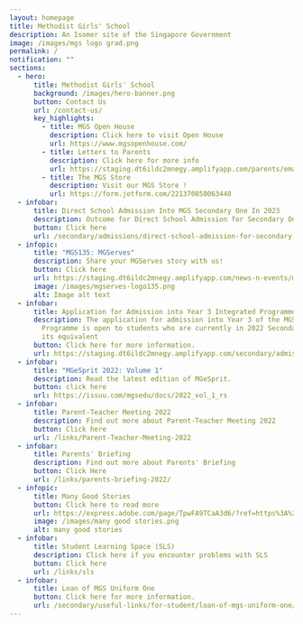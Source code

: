 ```yaml
---
layout: homepage
title: Methodist Girls' School
description: An Isomer site of the Singapore Government
image: /images/mgs logo grad.png
permalink: /
notification: ""
sections:
  - hero:
      title: Methodist Girls' School
      background: /images/hero-banner.png
      button: Contact Us
      url: /contact-us/
      key_highlights:
        - title: MGS Open House
          description: Click here to visit Open House
          url: https://www.mgsopenhouse.com/
        - title: Letters to Parents
          description: Click here for more info
          url: https://staging.dt6ildc2mnegy.amplifyapp.com/parents/email-letters-to-parents/
        - title: The MGS Store
          description: Visit our MGS Store !
          url: https://form.jotform.com/221370850063448
  - infobar:
      title: Direct School Admission Into MGS Secondary One In 2023
      description: Outcome for Direct School Admission for Secondary One
      button: Click here
      url: /secondary/admissions/direct-school-admission-for-secondary-one/
  - infopic:
      title: "MGS135: MGServes"
      description: Share your MGServes story with us!
      button: Click here
      url: https://staging.dt6ildc2mnegy.amplifyapp.com/news-n-events/mgserves/
      image: /images/mgserves-logo135.png
      alt: Image alt text
  - infobar:
      title: Application for Admission into Year 3 Integrated Programme
      description: The application for admission into Year 3 of the MGS Integrated
        Programme is open to students who are currently in 2022 Secondary 2 or
        its equivalent
      button: Click here for more information.
      url: https://staging.dt6ildc2mnegy.amplifyapp.com/secondary/admissions/mgs-integrated-programme-for-year-3-intake/
  - infobar:
      title: "MGeSprit 2022: Volume 1"
      description: Read the latest edition of MGeSprit.
      button: click here
      url: https://issuu.com/mgsedu/docs/2022_vol_1_rs
  - infobar:
      title: Parent-Teacher Meeting 2022
      description: Find out more about Parent-Teacher Meeting 2022
      button: Click here
      url: /links/Parent-Teacher-Meeting-2022
  - infobar:
      title: Parents' Briefing
      description: Find out more about Parents' Briefing
      button: Click Here
      url: /links/parents-briefing-2022/
  - infopic:
      title: Many Good Stories
      button: Click here to read more
      url: https://express.adobe.com/page/TpwFA9TCaA3d6/?ref=https%3A%2F%2Fwww.mgs.moe.edu.sg%2F&embed_type=overlay&context=lightbox-expand
      image: /images/many good stories.png
      alt: many good stories
  - infobar:
      title: Student Learning Space (SLS)
      description: Click here if you encounter problems with SLS
      button: Click here
      url: /links/sls
  - infobar:
      title: Loan of MGS Uniform One
      button: Click here for more information.
      url: /secondary/useful-links/for-student/loan-of-mgs-uniform-one/
---
```

